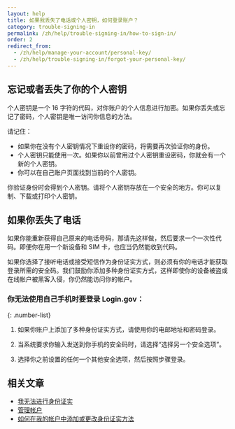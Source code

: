 ```yaml
---
layout: help
title: 如果我丢失了电话或个人密钥，如何登录账户？
category: trouble-signing-in
permalink: /zh/help/trouble-signing-in/how-to-sign-in/
order: 2
redirect_from:
  - /zh/help/manage-your-account/personal-key/
  - /zh/help/trouble-signing-in/forgot-your-personal-key/
---
```


## 忘记或者丢失了你的个人密钥

个人密钥是一个 16 字符的代码，对你账户的个人信息进行加密。如果你丢失或忘记了密码，个人密钥是唯一访问你信息的方法。

请记住：

- 如果你在没有个人密钥情况下重设你的密码，将需要再次验证你的身份。
- 个人密钥只能使用一次。如果你以前曾用过个人密钥重设密码，你就会有一个新的个人密钥。
- 你可以在自己账户页面找到当前的个人密钥。

你验证身份时会得到个人密钥。请将个人密钥存放在一个安全的地方。你可以复制、下载或打印个人密钥。

## 如果你丢失了电话

如果你能重新获得自己原来的电话号码，那请先这样做，然后要求一个一次性代码。即便你在用一个新设备和 SIM 卡，也应当仍然能收到代码。

如果你选择了接听电话或接受短信作为身份证实方式，则必须有你的电话才能获取登录所需的安全码。我们鼓励你添加多种身份证实方式，这样即使你的设备被盗或在线帐户被黑客入侵，你仍然能访问你的帐户。

### 你无法使用自己手机时要登录 Login.gov：

{: .number-list}

1. 如果你账户上添加了多种身份证实方式，请使用你的电邮地址和密码登录。

1. 当系统要求你输入发送到你手机的安全码时，请选择“选择另一个安全选项”。

1. 选择你之前设置的任何一个其他安全选项，然后按照步骤登录。


## 相关文章

* [我无法进行身份证实](/zh/help/trouble-signing-in/issues-with-authentication-methods/)
* [管理帐户](/zh/help/manage-your-account/overview/)
* [如何在我的帐户中添加或更改身份证实方法](/zh/help/manage-your-account/add-or-change-your-authentication-method/)
